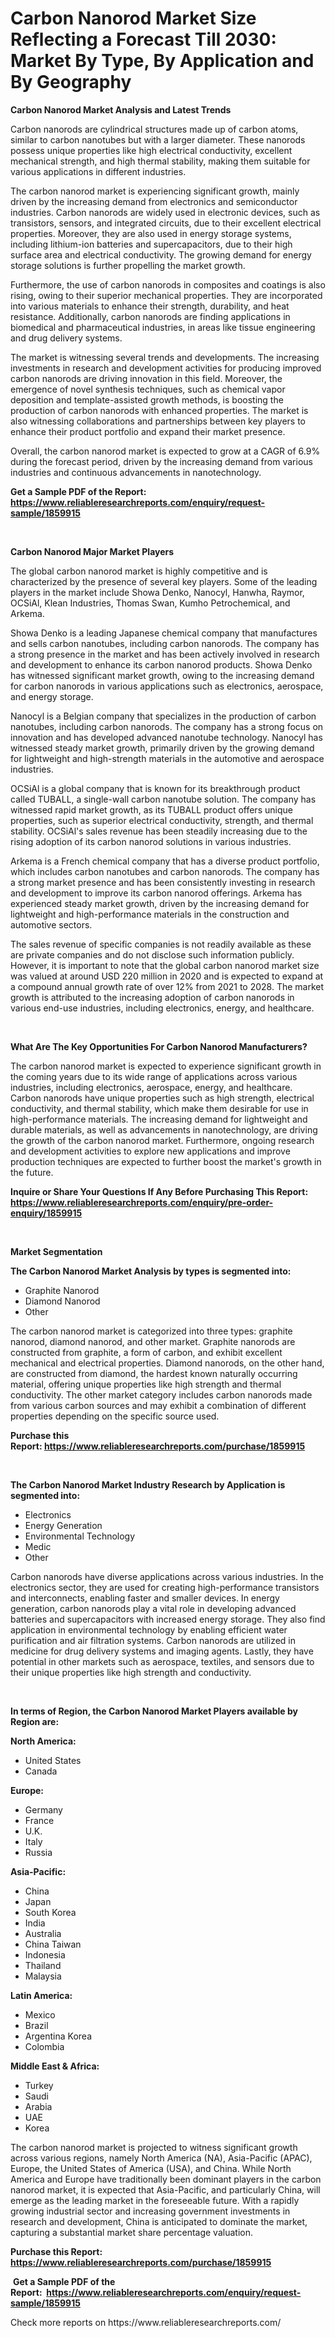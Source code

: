 <p><h1>Carbon Nanorod Market Size Reflecting a Forecast Till 2030: Market By Type, By Application and By Geography</h1></p><p><strong>Carbon Nanorod Market Analysis and Latest Trends</strong></p>
<p><p>Carbon nanorods are cylindrical structures made up of carbon atoms, similar to carbon nanotubes but with a larger diameter. These nanorods possess unique properties like high electrical conductivity, excellent mechanical strength, and high thermal stability, making them suitable for various applications in different industries.</p><p>The carbon nanorod market is experiencing significant growth, mainly driven by the increasing demand from electronics and semiconductor industries. Carbon nanorods are widely used in electronic devices, such as transistors, sensors, and integrated circuits, due to their excellent electrical properties. Moreover, they are also used in energy storage systems, including lithium-ion batteries and supercapacitors, due to their high surface area and electrical conductivity. The growing demand for energy storage solutions is further propelling the market growth.</p><p>Furthermore, the use of carbon nanorods in composites and coatings is also rising, owing to their superior mechanical properties. They are incorporated into various materials to enhance their strength, durability, and heat resistance. Additionally, carbon nanorods are finding applications in biomedical and pharmaceutical industries, in areas like tissue engineering and drug delivery systems.</p><p>The market is witnessing several trends and developments. The increasing investments in research and development activities for producing improved carbon nanorods are driving innovation in this field. Moreover, the emergence of novel synthesis techniques, such as chemical vapor deposition and template-assisted growth methods, is boosting the production of carbon nanorods with enhanced properties. The market is also witnessing collaborations and partnerships between key players to enhance their product portfolio and expand their market presence.</p><p>Overall, the carbon nanorod market is expected to grow at a CAGR of 6.9% during the forecast period, driven by the increasing demand from various industries and continuous advancements in nanotechnology.</p></p>
<p><strong>Get a Sample PDF of the Report:&nbsp; <a href="https://www.reliableresearchreports.com/enquiry/request-sample/1859915">https://www.reliableresearchreports.com/enquiry/request-sample/1859915</a></strong></p>
<p>&nbsp;</p>
<p><strong>Carbon Nanorod Major Market Players</strong></p>
<p><p>The global carbon nanorod market is highly competitive and is characterized by the presence of several key players. Some of the leading players in the market include Showa Denko, Nanocyl, Hanwha, Raymor, OCSiAl, Klean Industries, Thomas Swan, Kumho Petrochemical, and Arkema.</p><p>Showa Denko is a leading Japanese chemical company that manufactures and sells carbon nanotubes, including carbon nanorods. The company has a strong presence in the market and has been actively involved in research and development to enhance its carbon nanorod products. Showa Denko has witnessed significant market growth, owing to the increasing demand for carbon nanorods in various applications such as electronics, aerospace, and energy storage.</p><p>Nanocyl is a Belgian company that specializes in the production of carbon nanotubes, including carbon nanorods. The company has a strong focus on innovation and has developed advanced nanotube technology. Nanocyl has witnessed steady market growth, primarily driven by the growing demand for lightweight and high-strength materials in the automotive and aerospace industries.</p><p>OCSiAl is a global company that is known for its breakthrough product called TUBALL, a single-wall carbon nanotube solution. The company has witnessed rapid market growth, as its TUBALL product offers unique properties, such as superior electrical conductivity, strength, and thermal stability. OCSiAl's sales revenue has been steadily increasing due to the rising adoption of its carbon nanorod solutions in various industries.</p><p>Arkema is a French chemical company that has a diverse product portfolio, which includes carbon nanotubes and carbon nanorods. The company has a strong market presence and has been consistently investing in research and development to improve its carbon nanorod offerings. Arkema has experienced steady market growth, driven by the increasing demand for lightweight and high-performance materials in the construction and automotive sectors.</p><p>The sales revenue of specific companies is not readily available as these are private companies and do not disclose such information publicly. However, it is important to note that the global carbon nanorod market size was valued at around USD 220 million in 2020 and is expected to expand at a compound annual growth rate of over 12% from 2021 to 2028. The market growth is attributed to the increasing adoption of carbon nanorods in various end-use industries, including electronics, energy, and healthcare.</p></p>
<p>&nbsp;</p>
<p><strong>What Are The Key Opportunities For Carbon Nanorod Manufacturers?</strong></p>
<p><p>The carbon nanorod market is expected to experience significant growth in the coming years due to its wide range of applications across various industries, including electronics, aerospace, energy, and healthcare. Carbon nanorods have unique properties such as high strength, electrical conductivity, and thermal stability, which make them desirable for use in high-performance materials. The increasing demand for lightweight and durable materials, as well as advancements in nanotechnology, are driving the growth of the carbon nanorod market. Furthermore, ongoing research and development activities to explore new applications and improve production techniques are expected to further boost the market's growth in the future.</p></p>
<p><strong>Inquire or Share Your Questions If Any Before Purchasing This Report: <a href="https://www.reliableresearchreports.com/enquiry/pre-order-enquiry/1859915">https://www.reliableresearchreports.com/enquiry/pre-order-enquiry/1859915</a></strong></p>
<p>&nbsp;</p>
<p><strong>Market Segmentation</strong></p>
<p><strong>The Carbon Nanorod Market Analysis by types is segmented into:</strong></p>
<p><ul><li>Graphite Nanorod</li><li>Diamond Nanorod</li><li>Other</li></ul></p>
<p><p>The carbon nanorod market is categorized into three types: graphite nanorod, diamond nanorod, and other market. Graphite nanorods are constructed from graphite, a form of carbon, and exhibit excellent mechanical and electrical properties. Diamond nanorods, on the other hand, are constructed from diamond, the hardest known naturally occurring material, offering unique properties like high strength and thermal conductivity. The other market category includes carbon nanorods made from various carbon sources and may exhibit a combination of different properties depending on the specific source used.</p></p>
<p><strong>Purchase this Report:&nbsp;<a href="https://www.reliableresearchreports.com/purchase/1859915">https://www.reliableresearchreports.com/purchase/1859915</a></strong></p>
<p>&nbsp;</p>
<p><strong>The Carbon Nanorod Market Industry Research by Application is segmented into:</strong></p>
<p><ul><li>Electronics</li><li>Energy Generation</li><li>Environmental Technology</li><li>Medic</li><li>Other</li></ul></p>
<p><p>Carbon nanorods have diverse applications across various industries. In the electronics sector, they are used for creating high-performance transistors and interconnects, enabling faster and smaller devices. In energy generation, carbon nanorods play a vital role in developing advanced batteries and supercapacitors with increased energy storage. They also find application in environmental technology by enabling efficient water purification and air filtration systems. Carbon nanorods are utilized in medicine for drug delivery systems and imaging agents. Lastly, they have potential in other markets such as aerospace, textiles, and sensors due to their unique properties like high strength and conductivity.</p></p>
<p>&nbsp;</p>
<p><strong>In terms of Region, the Carbon Nanorod Market Players available by Region are:</strong></p>
<p>
    <p> <strong> North America: </strong>
        <ul>
            <li>United States</li>
            <li>Canada</li>
        </ul>
        </p> 
    <p> <strong> Europe: </strong>
        <ul>
            <li>Germany</li>
            <li>France</li>
            <li>U.K.</li>
            <li>Italy</li>
            <li>Russia</li>
        </ul>
        </p> 
    <p> <strong> Asia-Pacific: </strong>
        <ul>
            <li>China</li>
            <li>Japan</li>
            <li>South Korea</li>
            <li>India</li>
            <li>Australia</li>
            <li>China Taiwan</li>
            <li>Indonesia</li>
            <li>Thailand</li>
            <li>Malaysia</li>
        </ul>
        </p> 
    <p> <strong> Latin America: </strong>
        <ul>
            <li>Mexico</li>
            <li>Brazil</li>
            <li>Argentina Korea</li>
            <li>Colombia</li>
        </ul>
        </p> 
    <p> <strong> Middle East & Africa: </strong>
        <ul>
            <li>Turkey</li>
            <li>Saudi</li>
            <li>Arabia</li>
            <li>UAE</li>
            <li>Korea</li>
        </ul>
    </p>
    </p>
<p><p>The carbon nanorod market is projected to witness significant growth across various regions, namely North America (NA), Asia-Pacific (APAC), Europe, the United States of America (USA), and China. While North America and Europe have traditionally been dominant players in the carbon nanorod market, it is expected that Asia-Pacific, and particularly China, will emerge as the leading market in the foreseeable future. With a rapidly growing industrial sector and increasing government investments in research and development, China is anticipated to dominate the market, capturing a substantial market share percentage valuation.</p></p>
<p><strong>Purchase this Report: <a href="https://www.reliableresearchreports.com/purchase/1859915">https://www.reliableresearchreports.com/purchase/1859915</a></strong></p>
<p>&nbsp;<strong>Get a Sample PDF of the Report:&nbsp;&nbsp;<a href="https://www.reliableresearchreports.com/enquiry/request-sample/1859915">https://www.reliableresearchreports.com/enquiry/request-sample/1859915</a></strong></p>
<p><strong></strong></p>
<p>Check more reports on https://www.reliableresearchreports.com/</p>